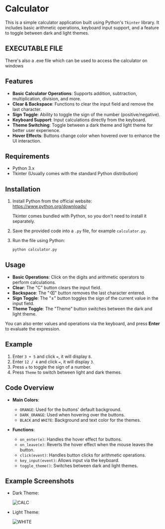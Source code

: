
# Calculator 

This is a simple calculator application built using Python's `Tkinter` library. It includes basic arithmetic operations, keyboard input support, and a feature to toggle between dark and light themes. 


## EXECUTABLE FILE
There's also a .exe file which can be used to access the calculator on windows

## Features

- **Basic Calculator Operations**: Supports addition, subtraction, multiplication, division, and more.
- **Clear & Backspace**: Functions to clear the input field and remove the last character.
- **Sign Toggle**: Ability to toggle the sign of the number (positive/negative).
- **Keyboard Support**: Input calculations directly from the keyboard.
- **Theme Switching**: Toggle between a dark theme and light theme for better user experience.
- **Hover Effects**: Buttons change color when hovered over to enhance the UI interaction.

## Requirements

- Python 3.x
- Tkinter (Usually comes with the standard Python distribution)

## Installation

1. Install Python from the official website: https://www.python.org/downloads/
   
   Tkinter comes bundled with Python, so you don't need to install it separately.

2. Save the provided code into a `.py` file, for example `calculator.py`.

3. Run the file using Python:

   ```bash
   python calculator.py
   ```

## Usage

- **Basic Operations**: Click on the digits and arithmetic operators to perform calculations.
- **Clear**: The "C" button clears the input field.
- **Backspace**: The "⌫" button removes the last character entered.
- **Sign Toggle**: The "±" button toggles the sign of the current value in the input field.
- **Theme Toggle**: The "Theme" button switches between the dark and light theme.

You can also enter values and operations via the keyboard, and press **Enter** to evaluate the expression.

## Example

1. Enter `3 + 5` and click `=`, it will display `8`.
2. Enter `12 / 4` and click `=`, it will display `3`.
3. Press `±` to toggle the sign of a number.
4. Press `Theme` to switch between light and dark themes.

## Code Overview

- **Main Colors**: 
  - `ORANGE`: Used for the buttons' default background.
  - `DARK_ORANGE`: Used when hovering over the buttons.
  - `BLACK` and `WHITE`: Background and text color for the themes.

- **Functions**:
  - `on_enter(e)`: Handles the hover effect for buttons.
  - `on_leave(e)`: Reverts the hover effect when the mouse leaves the button.
  - `click(event)`: Handles button clicks for arithmetic operations.
  - `key_input(event)`: Allows input via the keyboard.
  - `toggle_theme()`: Switches between dark and light themes.

## Example Screenshots

- Dark Theme:

  ![CALC](https://github.com/user-attachments/assets/b866e6c3-4309-4470-9460-a02de35abe33)





- Light Theme:

  ![WHITE](https://github.com/user-attachments/assets/caf25b7e-57cb-4280-bd28-eefcfa723e56)

